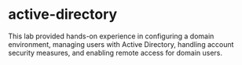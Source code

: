 # active-directory
This lab provided hands-on experience in configuring a domain environment, managing users with Active Directory, handling account security measures, and enabling remote access for domain users.
